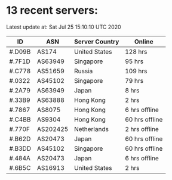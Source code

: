 # 13 recent servers:

Latest update at: Sat Jul 25 15:10:10 UTC 2020

| ID | ASN | Server Country | Online |
| -- | --- | -------------- | ------ |
| #.D09B | AS174 | United States | 128 hrs |
| #.7F1D | AS63949 | Singapore | 95 hrs |
| #.C778 | AS51659 | Russia | 109 hrs |
| #.0322 | AS45102 | Singapore | 79 hrs |
| #.2A79 | AS63949 | Japan | 8 hrs |
| #.33B9 | AS63888 | Hong Kong | 2 hrs |
| #.7867 | AS8075 | Hong Kong | 6 hrs offline |
| #.C4BB | AS9304 | Hong Kong | 60 hrs offline |
| #.770F | AS202425 | Netherlands | 2 hrs offline |
| #.B62D | AS20473 | Japan | 60 hrs offline |
| #.B3DD | AS45102 | Singapore | 60 hrs offline |
| #.484A | AS20473 | Japan | 6 hrs offline |
| #.6B5C | AS16913 | United States | 2 hrs |

